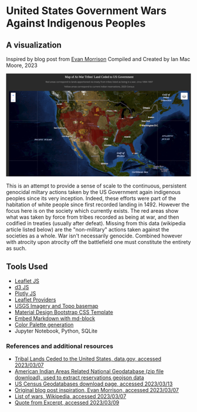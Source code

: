 # United States Government Wars Against Indigenous Peoples
## A visualization
Inspired by blog post from [Evan Morrison](https://evanstruth.com/2021/10/13/for-indigenous-peoples-day-i-made-a-spreadsheet/)
Compiled and Created by Ian Mac Moore, 2023

![Map Screenshot](static/img/mapScreenShot.png)

This is an attempt to provide a sense of scale to the continuous, persistent genocidal miltary actions taken by the US Government again indigenous peoples since its very inception. Indeed, these efforts were part of the habitation of white people since first recorded  landing in 1492. However the focus here is on the society which currently exists. The red areas show what was taken by force from tribes recorded as being at war, and then codified in treaties (usually after defeat). Missing from this data (wikipedia article listed below) are the "non-military" actions taken against the societies as a whole. War isn't necessarily genocide. Combined however with atrocity upon atrocity off the battlefield one must constitute the entirety as such.

## Tools Used
* [Leaflet JS](https://leafletjs.com/)
* [d3 JS](https://d3js.org/)
* [Plotly JS](https://plotly.com/javascript/)
* [Leaflet Providers](https://leaflet-extras.github.io/leaflet-providers/preview/)
* [USGS Imagery and Topo basemap](https://basemap.nationalmap.gov/)
* [Material Design Bootstrap CSS Template](https://mdbootstrap.com/freebies/dark-theme/)
* [Embed Markdown with md-block](https://md-block.verou.me/)
* [Color Palette generation](https://coolors.co/)
* Jupyter Notebook, Python, SQLite



### References and additional resources
* [Tribal Lands Ceded to the United States, data.gov, accessed
2023/03/07](https://catalog.data.gov/dataset/tribal-lands-ceded-to-the-united-states-feature-layer-cf3ca)
* [American Indian Areas Related National Geodatabase (zip file download), used to extract reservations geojson data](https://www2.census.gov/geo/tiger/TGRGDB20/tlgdb_2020_a_us_aiarelated.gdb.zip)
* [US Census Geodatabases download page, accessed 2023/03/13](https://www.census.gov/geographies/mapping-files/time-series/geo/tiger-geodatabase-file.html)
* [Original blog post inspiration, Evan Morrison, accessed
2023/03/07](https://evanstruth.com/2021/10/16/the-usa-a-nation-at-war/)
* [List of wars, Wikipedia, accessed
2023/03/07](https://en.wikipedia.org/wiki/List_of_wars_involving_the_United_States)
* [Quote from Excerpt, accessed
2023/03/09](https://www.penguinrandomhouse.ca/books/237686/an-indigenous-peoples-history-of-the-united-states-by-roxanne-dunbar-ortiz/9780807057834/excerpt)
